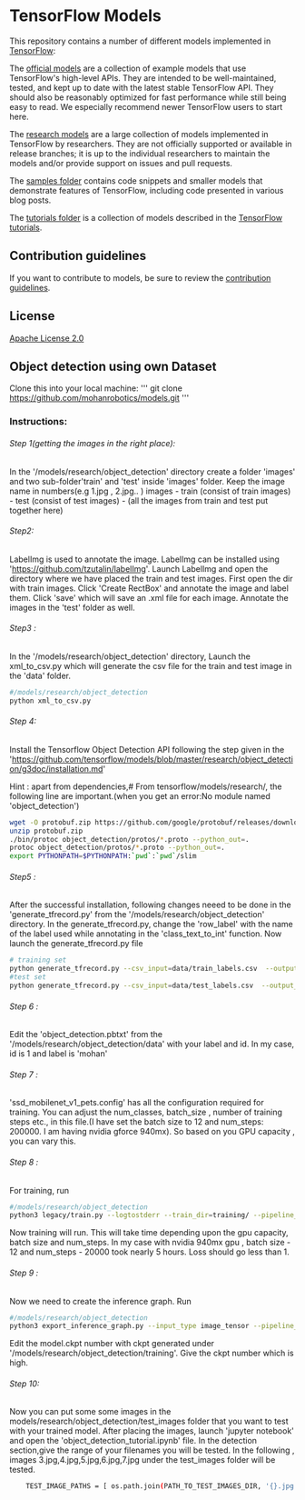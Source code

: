 # TensorFlow Models

This repository contains a number of different models implemented in [TensorFlow](https://www.tensorflow.org):

The [official models](official) are a collection of example models that use TensorFlow's high-level APIs. They are intended to be well-maintained, tested, and kept up to date with the latest stable TensorFlow API. They should also be reasonably optimized for fast performance while still being easy to read. We especially recommend newer TensorFlow users to start here.

The [research models](https://github.com/tensorflow/models/tree/master/research) are a large collection of models implemented in TensorFlow by researchers. They are not officially supported or available in release branches; it is up to the individual researchers to maintain the models and/or provide support on issues and pull requests.

The [samples folder](samples) contains code snippets and smaller models that demonstrate features of TensorFlow, including code presented in various blog posts.

The [tutorials folder](tutorials) is a collection of models described in the [TensorFlow tutorials](https://www.tensorflow.org/tutorials/).

## Contribution guidelines

If you want to contribute to models, be sure to review the [contribution guidelines](CONTRIBUTING.md).

## License

[Apache License 2.0](LICENSE)

## Object detection using own Dataset
Clone this into your local machine:
'''
git clone https://github.com/mohanrobotics/models.git
'''

### Instructions:
###### Step 1(getting the images in the right place): 
In the '/models/research/object_detection' directory create a folder 'images' and two sub-folder'train' and 'test' inside 'images' folder. Keep the image name in numbers(e.g 1.jpg , 2.jpg.. )
images
	- train (consist of train images)
	- test (consist of test images)
	- (all the images from train and test put together here)
###### Step2:
 LabelImg is used to annotate the image. LabelImg can be installed using 'https://github.com/tzutalin/labelImg'.  Launch LabelImg and open the directory where we have placed the train and test images. First open the dir with train images. Click 'Create RectBox' and annotate the image and label them. Click 'save' which will save an .xml file for each image. Annotate the images in the 'test' folder as well.
###### Step3 :
 In the '/models/research/object_detection' directory, Launch the xml_to_csv.py which will generate the csv file for the train and test image in the 'data' folder.
``` bash 
#/models/research/object_detection
python xml_to_csv.py
``` 
###### Step 4: 
Install the Tensorflow Object Detection API following the step given in the 'https://github.com/tensorflow/models/blob/master/research/object_detection/g3doc/installation.md'

Hint : apart from dependencies,# From tensorflow/models/research/, the following line are important.(when you get an error:No module named 'object_detection')
``` bash 
wget -O protobuf.zip https://github.com/google/protobuf/releases/download/v3.0.0/protoc-3.0.0-linux-x86_64.zip
unzip protobuf.zip
./bin/protoc object_detection/protos/*.proto --python_out=.
protoc object_detection/protos/*.proto --python_out=.
export PYTHONPATH=$PYTHONPATH:`pwd`:`pwd`/slim
``` 

###### Step5 : 
After the successful installation, following changes neeed to be done in the 'generate_tfrecord.py' from  the '/models/research/object_detection' directory. 
	In the generate_tfrecord.py, change the 'row_label' with the name of the label used while annotating in the 'class_text_to_int' function.
	Now launch the generate_tfrecord.py file 
``` bash
# training set
python generate_tfrecord.py --csv_input=data/train_labels.csv  --output_path=data/train.record
#test set
python generate_tfrecord.py --csv_input=data/test_labels.csv  --output_path=data/test.record'
```

###### Step 6 : 
Edit the 'object_detection.pbtxt' from the '/models/research/object_detection/data' with your label and id. In my case, id is 1 and label is 'mohan'
###### Step 7 :
 'ssd_mobilenet_v1_pets.config' has all the configuration required for training. You can adjust the num_classes, batch_size , number of training steps etc., in this file.(I have set the batch size to 12 and num_steps: 200000. I am having nvidia gforce 940mx). So based on you GPU capacity , you can vary this.
###### Step 8 : 
For training, run
``` bash
#/models/research/object_detection 
python3 legacy/train.py --logtostderr --train_dir=training/ --pipeline_config_path=training/ssd_mobilenet_v1_pets.config'
```
 Now training will run. This will take time depending upon the gpu capacity, batch size and num_steps. In my case with nvidia 940mx gpu , batch size - 12 and num_steps - 20000 took nearly 5 hours. Loss should go less than 1.
###### Step 9 :
 Now we need to create the inference graph. Run 
``` bash
#/models/research/object_detection 
python3 export_inference_graph.py --input_type image_tensor --pipeline_config_path training/ssd_mobilenet_v1_pets.config --trained_checkpoint_prefix training/model.ckpt-10856 --output_directory inference_graph
```

Edit the model.ckpt number with ckpt generated under '/models/research/object_detection/training'. Give the ckpt number which is high.

###### Step 10:
 Now you can put some some images in the models/research/object_detection/test_images folder that you want to test with your trained model. After placing the images, launch 'jupyter notebook' and open the 'object_detection_tutorial.ipynb' file. In the detection section,give the range of your filenames you will be tested. In the following , images 3.jpg,4.jpg,5.jpg,6.jpg,7.jpg under the test_images folder will be tested.
``` bash
	TEST_IMAGE_PATHS = [ os.path.join(PATH_TO_TEST_IMAGES_DIR, '{}.jpg'.format(i)) for i in range(3, 8) ] 
```


